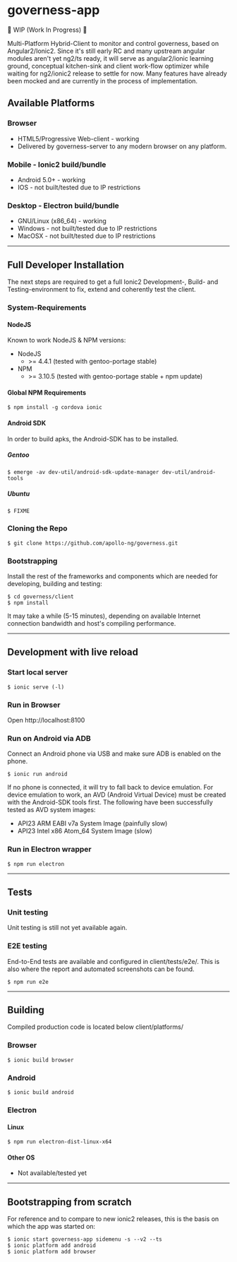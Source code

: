 governess-app
=============

:construction: WIP (Work In Progress) :construction:

Multi-Platform Hybrid-Client to monitor and control governess,
based on Angular2/Ionic2. Since it's still early RC and many
upstream angular modules aren't yet ng2/ts ready, it will serve
as angular2/ionic learning ground, conceptual kitchen-sink and
client work-flow optimizer while waiting for ng2/ionic2 release
to settle for now. Many features have already been mocked and
are currently in the process of implementation.

Available Platforms
-------------------

### Browser

  * HTML5/Progressive Web-client - working
  * Delivered by governess-server to any modern browser on any platform.

### Mobile - Ionic2 build/bundle

  * Android 5.0+ - working
  * IOS - not built/tested due to IP restrictions

### Desktop - Electron build/bundle

  * GNU/Linux (x86_64) - working
  * Windows - not built/tested due to IP restrictions
  * MacOSX - not built/tested due to IP restrictions

----
Full Developer Installation
---------------------------

The next steps are required to get a full Ionic2 Development-,
Build- and Testing-environment to fix, extend and coherently
test the client.

### System-Requirements

#### NodeJS

Known to work NodeJS & NPM versions:

  * NodeJS
    * \>= 4.4.1 (tested with gentoo-portage stable)
  * NPM
    * \>= 3.10.5 (tested with gentoo-portage stable + npm update)

#### Global NPM Requirements

    $ npm install -g cordova ionic

#### Android SDK

In order to build apks, the Android-SDK has to be installed.

##### Gentoo

    $ emerge -av dev-util/android-sdk-update-manager dev-util/android-tools

##### Ubuntu

    $ FIXME

### Cloning the Repo

    $ git clone https://github.com/apollo-ng/governess.git

### Bootstrapping

Install the rest of the frameworks and components which
are needed for developing, building and testing:

    $ cd governess/client
    $ npm install

It may take a while (5-15 minutes), depending on available
Internet connection bandwidth and host's compiling performance.

----
Development with live reload
-------------------------------

### Start local server

    $ ionic serve (-l)

### Run in Browser

Open http://localhost:8100

### Run on Android via ADB

Connect an Android phone via USB and make sure ADB is enabled on the phone.

    $ ionic run android

If no phone is connected, it will try to fall back to device emulation. For
device emulation to work, an AVD (Android Virtual Device) must be created
with the Android-SDK tools first. The following have been successfully tested
as AVD system images:

  * API23 ARM EABI v7a System Image (painfully slow)
  * API23 Intel x86 Atom_64 System Image (slow)

### Run in Electron wrapper

    $ npm run electron

----
Tests
--------

### Unit testing

Unit testing is still not yet available again.

### E2E testing

End-to-End tests are available and configured in client/tests/e2e/.
This is also where the report and automated screenshots can be found.

    $ npm run e2e

----
Building
--------

Compiled production code is located below client/platforms/

### Browser

    $ ionic build browser

### Android

    $ ionic build android

### Electron

#### Linux

    $ npm run electron-dist-linux-x64

#### Other OS

  * Not available/tested yet

----
Bootstrapping from scratch
--------------------------

For reference and to compare to new ionic2 releases,
this is the basis on which the app was started on:

    $ ionic start governess-app sidemenu -s --v2 --ts
    $ ionic platform add android
    $ ionic platform add browser
